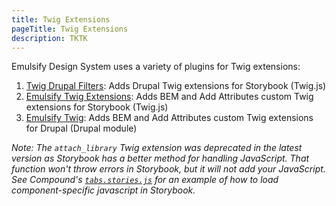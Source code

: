 ```yaml
---
title: Twig Extensions
pageTitle: Twig Extensions
description: TKTK
---
```


Emulsify Design System uses a variety of plugins for Twig extensions:

1. [Twig Drupal Filters](https://www.npmjs.com/package/twig-drupal-filters): Adds Drupal Twig extensions for Storybook (Twig.js)
2. [Emulsify Twig Extensions](https://github.com/emulsify-ds/emulsify-twig-extensions): Adds BEM and Add Attributes custom Twig extensions for Storybook (Twig.js)
3. [Emulsify Twig](https://www.drupal.org/project/emulsify\_twig): Adds BEM and Add Attributes custom Twig extensions for Drupal (Drupal module)

_Note: The `attach_library` Twig extension was deprecated in the latest version as Storybook has a better method for handling JavaScript. That function won't throw errors in Storybook, but it will not add your JavaScript. See Compound's_ [_`tabs.stories.js`_](https://github.com/emulsify-ds/compound/blob/main/components/02-molecules/tabs/tabs.stories.js) _for an example of how to load component-specific javascript in Storybook._
